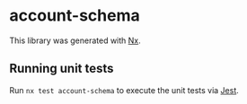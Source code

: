 # account-schema

This library was generated with [Nx](https://nx.dev).

## Running unit tests

Run `nx test account-schema` to execute the unit tests via [Jest](https://jestjs.io).
